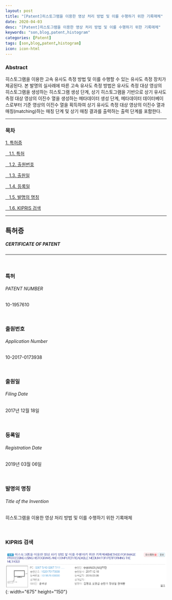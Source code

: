 ```yaml
---
layout: post
title: "[Patent]히스토그램을 이용한 영상 처리 방법 및 이를 수행하기 위한 기록매체"
date: 2020-04-03
desc: "[Patent]히스토그램을 이용한 영상 처리 방법 및 이를 수행하기 위한 기록매체"
keywords: "son,blog,patent,histogram"
categories: [Patent]
tags: [son,blog,patent,histogram]
icon: icon-html
---
```


### Abstract

히스토그램을 이용한 고속 유사도 측정 방법 및 이를 수행할 수 있는 유사도 측정 장치가 제공된다. 본 발명의 실사례에 따른 고속 유사도 측정 방법은 유사도 측정 대상 영상의 히스토그램을 생성하는 히스토그램 생성 단계, 상기 히스토그램을 기반으로 상기 유사도 측정 대상 영상의 이진수 열을 생성하는 메타데이터 생성 단계, 메타데이터 데이터베이스로부터 기준 영상의 이진수 열을 획득하여 상기 유사도 측정 대상 영상의 이진수 열과 매칭(matching)하는 매칭 단계 및 상기 매칭 결과를 출력하는 출력 단계를 포함한다.

---

### 목차

[1. 특허증](#list1)

[&nbsp;&nbsp; 1.1. 특허](#list2)

[&nbsp;&nbsp; 1.2. 출원번호](#list3)

[&nbsp;&nbsp; 1.3. 출원일](#list4)

[&nbsp;&nbsp; 1.4. 등록일](#list5)

[&nbsp;&nbsp; 1.5. 발명의 명칭](#list6)

[&nbsp;&nbsp; 1.6. KIPRIS 검색](#list7)

---

## 특허증    <a name="list1"></a>
##### CERTIFICATE OF PATENT
---
<br>

### 특허
###### PATENT NUMBER
10-1957610

<br>

### 출원번호
###### Application Number
10-2017-0173938

<br>

### 출원일
###### Filing Date
2017년 12월 18일

<br>

### 등록일
###### Registration Date
2019년 03월 06일

<br>

### 발명의 명칭
###### Title of the Invention
히스토그램을 이용한 영상 처리 방법 및 이를 수행하기 위한 기록매체

<br>

### KIPRIS 검색

![patent2](/static/assets/img/landing/patent2.png){: width="675" height="150"}